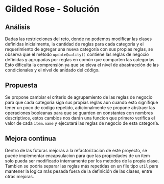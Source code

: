 # Gilded Rose - Solución

## Análisis

Dadas las restricciones del reto, donde no podemos modificar las clases definidas inicialmente, la cantidad de reglas para cada categoría y el requerimiento de agregar una nueva categoría con sus propias reglas, se observa que el método `updateQuality()` contiene las reglas de negocio definidas y agrupadas por reglas en común que comparten las categorías. Esto dificulta la comprensión ya que se eleva el nivel de abastracción de las condicionales y el nivel de anidado del código.

## Propuesta

Se propone cambiar el criterio de agrupamiento de las reglas de negocio para que cada categoria siga sus propias reglas aun cuando esto signifique tener un poco de codigo repetido, adicionalmente se propone abstraer las operaciones booleanas para que se guarden en constantes con nombres descriptivos, estos cambios nos darán una funcion que primero verifica el valor de cada `item.name` y ejecutará las reglas de negocio de esta categoría.

## Mejora continua

Dentro de las futuras mejoras a la refactorizacion de este proyecto, se puede implementar encapsulacion para que las propiedades de un item solo pueda ser modificado internamente por los metodos de la propia clase. Tambien se podría separar las reglas más repetidas en un file tipo `util` para mantener la logica más pesada fuera de la definición de las clases, entre otras mejoras.
